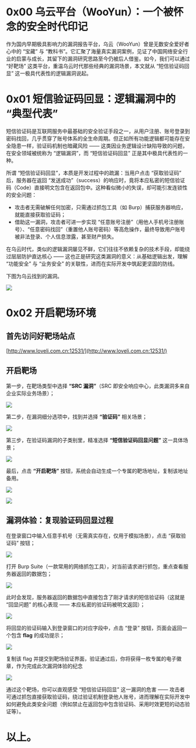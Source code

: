 # 0x00 乌云平台（WooYun）：一个被怀念的安全时代印记
  作为国内早期极具影响力的漏洞报告平台，乌云（WooYun）曾是无数安全爱好者心中的 “宝藏” 与 “教科书”。它汇聚了海量真实漏洞案例，见证了中国网络安全行业的启蒙与成长，其留下的漏洞研究思路至今仍被后人借鉴。如今，我们可以通过 “好靶场” 这类平台，重温乌云时代那些经典的漏洞场景，本文就从 “短信验证码回显” 这一极具代表性的逻辑漏洞说起。  

# 0x01 短信验证码回显：逻辑漏洞中的 “典型代表”
短信验证码是互联网服务中最基础的安全验证手段之一，从用户注册、账号登录到密码找回，几乎贯穿了账号体系的全生命周期。但正如所有功能逻辑都可能存在安全隐患一样，验证码机制也暗藏风险 —— 这类因业务逻辑设计缺陷导致的问题，在安全领域被统称为 “逻辑漏洞”，而 “短信验证码回显” 正是其中极具代表性的一种。

所谓 “短信验证码回显”，本质是开发过程中的疏漏：当用户点击 “获取验证码” 后，服务器在返回 “发送成功”（success）的响应时，竟将本应私密的短信验证码（Code）直接明文包含在返回包中。这种看似微小的失误，却可能引发连锁性的安全问题：

+ 攻击者无需破解任何加密，只需通过抓包工具（如 Burp）捕获服务器响应，就能直接获取验证码；
+ 借助这一漏洞，攻击者可进一步实现 “任意账号注册”（用他人手机号注册账号）、“任意密码找回”（重置他人账号密码）等高危操作，最终导致用户账号被非法登录、个人信息泄露，甚至财产损失。

在乌云时代，类似的逻辑漏洞屡见不鲜，它们往往不依赖复杂的技术手段，却能绕过层层防护直达核心 —— 这也正是研究这类漏洞的意义：从基础逻辑出发，理解 “功能安全” 与 “业务安全” 的关联性，进而在实际开发中筑起更坚固的防线。

下图为乌云找到的漏洞。

![](https://cdn.nlark.com/yuque/0/2025/png/50745682/1755062565076-11329a34-c859-454c-86c3-40af5d77f347.png)

# 0x02 开启靶场环境
## 首先访问好靶场站点
[http://www.loveli.com.cn:12531/](http://www.loveli.com.cn:12531/)

## 开启靶场
 第一步，在靶场类型中选择 **“SRC 漏洞”**（SRC 即安全响应中心，此类漏洞多来自企业实际业务场景）；  

![](https://cdn.nlark.com/yuque/0/2025/png/50745682/1755062541830-3eae54aa-d52f-44f2-b15d-27bd5dc72517.png)

 第二步，在漏洞细分选项中，找到并选择 **“验证码”** 相关场景；  

![](https://cdn.nlark.com/yuque/0/2025/png/50745682/1755062599255-84573d57-11fc-4158-ba07-f4a616ec1843.png)

 第三步，在验证码漏洞的子类别里，精准选择 **“短信验证码回显问题”** 这一具体场景；  

![](https://cdn.nlark.com/yuque/0/2025/png/50745682/1755062617888-9ad92f28-7345-4f41-b403-64b885764734.png)

 最后，点击 **“开启靶场”** 按钮，系统会自动生成一个专属的靶场地址，复制该地址备用。  

![](https://cdn.nlark.com/yuque/0/2025/png/50745682/1755062713626-4e84bb2c-03c2-4b0a-aaf5-5398e7d10d26.png)

![](https://cdn.nlark.com/yuque/0/2025/png/50745682/1755062745622-61613f27-fef4-4912-a87e-3ba33cd07c9a.png)

## 漏洞体验：复现验证码回显过程
在登录窗口中输入任意手机号（无需真实存在，仅用于模拟场景），点击 “获取验证码” 按钮；

![](https://cdn.nlark.com/yuque/0/2025/png/50745682/1755062783723-6287d6e4-1a1c-4987-b7cd-b99510c746be.png)

打开 Burp Suite（一款常用的网络抓包工具），对当前请求进行抓包，重点查看服务器返回的数据包；

![](https://cdn.nlark.com/yuque/0/2025/png/50745682/1755062869237-a24bdb38-4f14-4719-94b2-a68b6f696fc5.png)

此时会发现，服务器返回的数据包中直接包含了刚才请求的短信验证码（这就是 “回显问题” 的核心表现 —— 本应私密的验证码被明文返回）；

![](https://cdn.nlark.com/yuque/0/2025/png/50745682/1755062884731-affedaff-e51d-4e1a-8dc4-4354e90cfb45.png)



将回显的验证码输入到登录窗口的对应字段中，点击 “登录” 按钮，页面会返回一个包含 **flag** 的成功提示；

![](https://cdn.nlark.com/yuque/0/2025/png/50745682/1755062909411-6141bf1c-ff06-4bd2-bc35-e610cd39c633.png)

复制该 flag 并提交到靶场验证界面，验证通过后，你将获得一枚专属的电子徽章，作为完成此次漏洞体验的纪念

![](https://cdn.nlark.com/yuque/0/2025/png/50745682/1755063074732-faee7918-bd4a-4b3a-907b-38950bf7d84f.png)

 通过这个靶场，你可以直观感受 “短信验证码回显” 这一漏洞的危害 —— 攻击者可通过抓包直接获取验证码，绕过验证机制登录他人账号，进而理解在实际开发中如何避免此类安全问题（例如禁止在返回包中包含验证码、采用时效更短的动态验证等）。  

# 以上。
